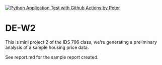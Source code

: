 [![Python Application Test with Github Actions by Peter](https://github.com/cpyang123/DE-W2/actions/workflows/test.yml/badge.svg?branch=main)](https://github.com/cpyang123/DE-W2/actions/workflows/test.yml)



# DE-W2
This is mini project 2 of the IDS 706 class, we're generating a preliminary analysis of a sample housing price data. 

See report.md for the sample report created.
